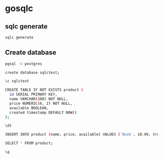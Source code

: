 # gosqlc

## sqlc generate

```sh
sqlc generate
```

## Create database

```sh
pgsql -U postgres

create database sqlctest;

\c sqlctest

CREATE TABLE IF NOT EXISTS product (
  id SERIAL PRIMARY KEY,
  name VARCHAR(100) NOT NULL,
  price NUMERIC(6, 2) NOT NULL,
  available BOOLEAN,
  created timestamp DEFAULT NOW()
);

\dt

INSERT INTO product (name, price, available) VALUES ('Book', 10.99, true);

SELECT * FROM product;

\q
```
